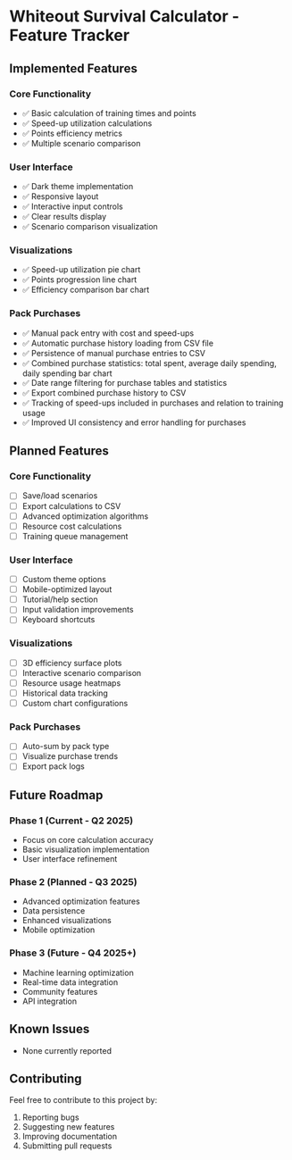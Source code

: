 # Whiteout Survival Calculator - Feature Tracker

## Implemented Features

### Core Functionality
- ✅ Basic calculation of training times and points
- ✅ Speed-up utilization calculations
- ✅ Points efficiency metrics
- ✅ Multiple scenario comparison

### User Interface
- ✅ Dark theme implementation
- ✅ Responsive layout
- ✅ Interactive input controls
- ✅ Clear results display
- ✅ Scenario comparison visualization

### Visualizations
- ✅ Speed-up utilization pie chart
- ✅ Points progression line chart
- ✅ Efficiency comparison bar chart

### Pack Purchases
- ✅ Manual pack entry with cost and speed-ups
- ✅ Automatic purchase history loading from CSV file
- ✅ Persistence of manual purchase entries to CSV
- ✅ Combined purchase statistics: total spent, average daily spending, daily spending bar chart
- ✅ Date range filtering for purchase tables and statistics
- ✅ Export combined purchase history to CSV
- ✅ Tracking of speed-ups included in purchases and relation to training usage
- ✅ Improved UI consistency and error handling for purchases

## Planned Features

### Core Functionality
- [ ] Save/load scenarios
- [ ] Export calculations to CSV
- [ ] Advanced optimization algorithms
- [ ] Resource cost calculations
- [ ] Training queue management

### User Interface
- [ ] Custom theme options
- [ ] Mobile-optimized layout
- [ ] Tutorial/help section
- [ ] Input validation improvements
- [ ] Keyboard shortcuts

### Visualizations
- [ ] 3D efficiency surface plots
- [ ] Interactive scenario comparison
- [ ] Resource usage heatmaps
- [ ] Historical data tracking
- [ ] Custom chart configurations

### Pack Purchases
- [ ] Auto-sum by pack type
- [ ] Visualize purchase trends
- [ ] Export pack logs

## Future Roadmap

### Phase 1 (Current - Q2 2025)
- Focus on core calculation accuracy
- Basic visualization implementation
- User interface refinement

### Phase 2 (Planned - Q3 2025)
- Advanced optimization features
- Data persistence
- Enhanced visualizations
- Mobile optimization

### Phase 3 (Future - Q4 2025+)
- Machine learning optimization
- Real-time data integration
- Community features
- API integration

## Known Issues
- None currently reported

## Contributing
Feel free to contribute to this project by:
1. Reporting bugs
2. Suggesting new features
3. Improving documentation
4. Submitting pull requests